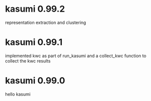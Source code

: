 # kasumi 0.99.2

representation extraction and clustering

# kasumi 0.99.1

implemented kwc as part of run_kasumi and a collect_kwc function to collect the kwc results

# kasumi 0.99.0

hello kasumi
